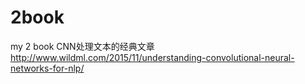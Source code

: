 # 2book
my 2 book
CNN处理文本的经典文章
http://www.wildml.com/2015/11/understanding-convolutional-neural-networks-for-nlp/
